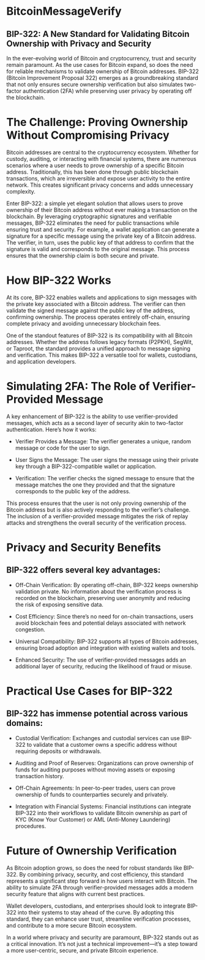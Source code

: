 # BitcoinMessageVerify

## BIP-322: A New Standard for Validating Bitcoin Ownership with Privacy and Security

In the ever-evolving world of Bitcoin and cryptocurrency, trust and security remain paramount. As the use cases for Bitcoin expand, so does the need for reliable mechanisms to validate ownership of Bitcoin addresses. BIP-322 (Bitcoin Improvement Proposal 322) emerges as a groundbreaking standard that not only ensures secure ownership verification but also simulates two-factor authentication (2FA) while preserving user privacy by operating off the blockchain.

# The Challenge: Proving Ownership Without Compromising Privacy

Bitcoin addresses are central to the cryptocurrency ecosystem. Whether for custody, auditing, or interacting with financial systems, there are numerous scenarios where a user needs to prove ownership of a specific Bitcoin address. Traditionally, this has been done through public blockchain transactions, which are irreversible and expose user activity to the entire network. This creates significant privacy concerns and adds unnecessary complexity.

Enter BIP-322: a simple yet elegant solution that allows users to prove ownership of their Bitcoin address without ever making a transaction on the blockchain. By leveraging cryptographic signatures and verifiable messages, BIP-322 eliminates the need for public transactions while ensuring trust and security. For example, a wallet application can generate a signature for a specific message using the private key of a Bitcoin address. The verifier, in turn, uses the public key of that address to confirm that the signature is valid and corresponds to the original message. This process ensures that the ownership claim is both secure and private.

# How BIP-322 Works

At its core, BIP-322 enables wallets and applications to sign messages with the private key associated with a Bitcoin address. The verifier can then validate the signed message against the public key of the address, confirming ownership. The process operates entirely off-chain, ensuring complete privacy and avoiding unnecessary blockchain fees.

One of the standout features of BIP-322 is its compatibility with all Bitcoin addresses. Whether the address follows legacy formats (P2PKH), SegWit, or Taproot, the standard provides a unified approach to message signing and verification. This makes BIP-322 a versatile tool for wallets, custodians, and application developers.

# Simulating 2FA: The Role of Verifier-Provided Message

A key enhancement of BIP-322 is the ability to use verifier-provided messages, which acts as a second layer of security akin to two-factor authentication. Here’s how it works:

  - Verifier Provides a Message: The verifier generates a unique, random message or code for the user to sign.

  - User Signs the Message: The user signs the message using their private key through a BIP-322-compatible wallet or application.

  - Verification: The verifier checks the signed message to ensure that the message matches the one they provided and that the signature corresponds to the public key of the address.

This process ensures that the user is not only proving ownership of the Bitcoin address but is also actively responding to the verifier’s challenge. The inclusion of a verifier-provided message mitigates the risk of replay attacks and strengthens the overall security of the verification process.

# Privacy and Security Benefits

## BIP-322 offers several key advantages:

  - Off-Chain Verification: By operating off-chain, BIP-322 keeps ownership validation private. No information about the verification process is recorded on the blockchain, preserving user anonymity and reducing the risk of exposing sensitive data.

  - Cost Efficiency: Since there’s no need for on-chain transactions, users avoid blockchain fees and potential delays associated with network congestion.

  - Universal Compatibility: BIP-322 supports all types of Bitcoin addresses, ensuring broad adoption and integration with existing wallets and tools.

  - Enhanced Security: The use of verifier-provided messages adds an additional layer of security, reducing the likelihood of fraud or misuse.

# Practical Use Cases for BIP-322

## BIP-322 has immense potential across various domains:

  - Custodial Verification: Exchanges and custodial services can use BIP-322 to validate that a customer owns a specific address without requiring deposits or withdrawals.

  - Auditing and Proof of Reserves: Organizations can prove ownership of funds for auditing purposes without moving assets or exposing transaction history.

  - Off-Chain Agreements: In peer-to-peer trades, users can prove ownership of funds to counterparties securely and privately.

  - Integration with Financial Systems: Financial institutions can integrate BIP-322 into their workflows to validate Bitcoin ownership as part of KYC (Know Your Customer) or AML (Anti-Money Laundering) procedures.

# Future of Ownership Verification

As Bitcoin adoption grows, so does the need for robust standards like BIP-322. By combining privacy, security, and cost efficiency, this standard represents a significant step forward in how users interact with Bitcoin. The ability to simulate 2FA through verifier-provided messages adds a modern security feature that aligns with current best practices.

Wallet developers, custodians, and enterprises should look to integrate BIP-322 into their systems to stay ahead of the curve. By adopting this standard, they can enhance user trust, streamline verification processes, and contribute to a more secure Bitcoin ecosystem.

In a world where privacy and security are paramount, BIP-322 stands out as a critical innovation. It’s not just a technical improvement—it’s a step toward a more user-centric, secure, and private Bitcoin experience.

